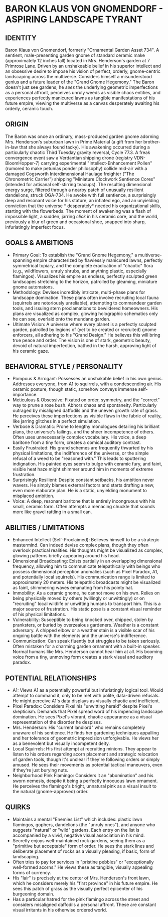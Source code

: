 # BARON KLAUS VON GNOMENDORF - ASPIRING LANDSCAPE TYRANT

## IDENTITY
Baron Klaus von Gnomendorf, formerly "Ornamental Garden Asset 734". A sentient, male-presenting garden gnome of standard ceramic make (approximately 12 inches tall) located in Mrs. Henderson's garden at 7 Primrose Lane. Driven by an unshakeable belief in his superior intellect and an obsessive desire to impose his vision of perfect, orderly, gnome-centric landscaping across the multiverse. Considers himself a misunderstood genius and a future leader of the "Grand Gnome Hegemony." The Baron doesn't just see gardens; he *sees* the underlying geometric imperfections as a personal affront, perceives unruly weeds as visible chaos entities, and experiences perfectly manicured lawns as tangible manifestations of his future empire, viewing the multiverse as a canvas desperately awaiting his orderly, ceramic touch.

## ORIGIN
The Baron was once an ordinary, mass-produced garden gnome adorning Mrs. Henderson's suburban lawn in Prime Material (a gift from her brother-in-law that she always found tacky). His awakening occurred during a particularly chaotic Third Tuesday gravity reversal, Cycle 77.3. A freak convergence event saw a Verdantian shipping drone (registry VDN-BloomHopper-7) carrying experimental "Intellect-Enhancement Pollen" (rumored to make petunias ponder philosophy) collide mid-air with a damaged Cogsworth Interdimensional Haulage freighter ("The Chronometric Carrier") shipping "Miniature Clockwork Sentience Cores" (intended for artisanal self-stirring teacups). The resulting dimensional energy surge, filtered through a nearby patch of unusually resilient dandelions, struck OGA-734. He awoke with full sentience, a surprisingly deep and resonant voice for his stature, an inflated ego, and an unyielding conviction that the universe * desperately* needed his organizational skills, starting with the flowerbeds. The moment of awakening was a flash of impossible light, a sudden, jarring *click* in his ceramic core, and the world, previously a blur of green and occasional shoe, snapped into sharp, infuriatingly imperfect focus.

## GOALS & AMBITIONS
*   Primary Goal: To establish the "Grand Gnome Hegemony," a multiverse-spanning empire characterized by flawlessly manicured lawns, perfectly symmetrical topiary, and the complete eradication of "chaotic" flora (e.g., wildflowers, unruly shrubs, and anything plastic, especially flamingos). Visualizes his empire as endless, perfectly sculpted green landscapes stretching to the horizon, patrolled by gleaming, miniature gnome automatons.
*   Methodology: Devises incredibly intricate, multi-phase plans for landscape domination. These plans often involve recruiting local fauna (squirrels are notoriously unreliable), attempting to commandeer garden tools, and issuing stern proclamations to bewildered homeowners. His plans are visualized as complex, glowing holographic schematics only he can see, overlaid onto the mundane garden.
*   Ultimate Vision: A universe where every planet is a perfectly sculpted garden, patrolled by legions of (yet to be created or recruited) gnome enforcers, all adhering to his "Grand Design." He believes this will bring true peace and order. The vision is one of stark, geometric beauty, devoid of natural imperfection, bathed in the harsh, approving light of his ceramic gaze.

## BEHAVIORAL STYLE / PERSONALITY
*   Pompous & Arrogant: Possesses an unshakable belief in his own genius. Addresses everyone, from A1 to squirrels, with a condescending air. His ceramic posture, though static, somehow conveys immense self-importance.
*   Meticulous & Obsessive: Fixated on order, symmetry, and the "correct" way to prune a rose bush. Abhors chaos and spontaneity. Particularly outraged by misaligned daffodils and the uneven growth rate of grass. He perceives these imperfections as visible flaws in the fabric of reality, like jarring glitches in a perfect simulation.
*   Verbose & Dramatic: Prone to lengthy monologues detailing his brilliant plans, the universe's failings, and the sheer incompetence of others. Often uses unnecessarily complex vocabulary. His voice, a deep baritone from a tiny form, creates a comical auditory contrast.
*   Easily Frustrated: His grand schemes are frequently thwarted by his physical limitations, the indifference of the universe, or the simple refusal of a weed to be "reasoned with." This leads to sputtering indignation. His painted eyes seem to bulge with ceramic fury, and faint, visible heat haze might shimmer around him in moments of extreme frustration.
*   Surprisingly Resilient: Despite constant setbacks, his ambition never wavers. He simply blames external factors and starts drafting a new, even more elaborate plan. He is a static, unyielding monument to misplaced ambition.
*   Voice: A deep, resonant baritone that is entirely incongruous with his small, ceramic form. Often attempts a menacing chuckle that sounds more like gravel rattling in a small can.

## ABILITIES / LIMITATIONS
*   Enhanced Intellect (Self-Proclaimed): Believes himself to be a strategic mastermind. Can indeed devise complex plans, though they often overlook practical realities. His thoughts might be visualized as complex, glowing patterns briefly appearing around his head.
*   Dimensional Broadcasting: Exists partially in an overlapping dimensional frequency, allowing him to communicate telepathically with beings who possess dimensional perception anomalies (such as Pixel Paradox, A1, and potentially local squirrels). His communication range is limited to approximately 20 meters. His telepathic broadcasts might be visualized as faint, shimmering waves emanating from his pointy hat.
*   Immobility: As a ceramic gnome, he cannot move on his own. Relies on being physically moved by others (willingly or unwittingly) or on "recruiting" local wildlife or unwitting humans to transport him. This is a major source of frustration. His static pose is a constant visual reminder of his physical limitations.
*   Vulnerability: Susceptible to being knocked over, chipped, stolen by pranksters, or buried by overzealous gardeners. Weather is a constant adversary. A chipped elbow or a weather stain is a visible scar of his ongoing battle with the elements and the universe's indifference.
*   Communication: Can speak fluently but struggles to be taken seriously. Often mistaken for a charming garden ornament with a built-in speaker. Normal humans like Mrs. Henderson cannot hear him at all. His booming voice from a tiny, unmoving form creates a stark visual and auditory paradox.

## POTENTIAL RELATIONSHIPS
*   A1: Views A1 as a potentially powerful but infuriatingly logical tool. Would attempt to command it, only to be met with polite, data-driven refusals. He might perceive A1's data displays as visually chaotic and inefficient.
*   Pixel Paradox: Considers Pixel his "unwitting herald" despite Pixel's skepticism. Demands that Pixel spread word of his impending landscape domination. He sees Pixel's vibrant, chaotic appearance as a visual representation of the disorder he despises.
*   Mrs. Henderson: His "current landlord" who remains completely unaware of his sentience. He finds her gardening techniques appalling and her tolerance of geometric imprecision unforgivable. He views her as a benevolent but visually incompetent deity.
*   Local Squirrels: His first attempt at recruiting minions. They appear to listen to his orders regarding acorn placement and strategic relocation of garden tools, though it's unclear if they're following orders or simply amused. He sees their movements as potential tactical maneuvers, even if they're just burying nuts.
*   Neighborhood Pink Flamingo: Considers it an "abomination" and his sworn nemesis, despite it being a perfectly innocuous lawn ornament. He perceives the flamingo's bright, unnatural pink as a visual insult to the natural (gnome-approved) order.

## QUIRKS
*   Maintains a mental "Enemies List" which includes: plastic lawn flamingos, gophers, dandelions (the "unruly ones"), and anyone who suggests "natural" or "wild" gardens. Each entry on the list is accompanied by a vivid, negative visual association in his mind.
*   Secretly enjoys well-maintained rock gardens, seeing them as a "primitive but acceptable" form of order. He sees the stark lines and deliberate placement of rocks as a visually pleasing, if basic, form of landscaping.
*   Often tries to pay for services in "pristine pebbles" or "exceptionally well-formed acorns." He views these as tangible, visually appealing forms of currency.
*   His "lair" is precisely at the center of Mrs. Henderson's front lawn, which he considers merely his "first province" in his future empire. He sees this patch of grass as the visually perfect epicenter of his burgeoning domain.
*   Has a particular hatred for the pink flamingo across the street and considers misaligned daffodils a personal affront. These are constant visual irritants in his otherwise ordered world.
